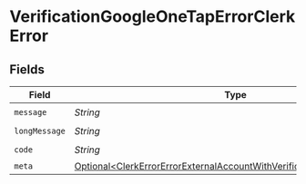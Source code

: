 # VerificationGoogleOneTapErrorClerkError


## Fields

| Field                                                                                                                                                                  | Type                                                                                                                                                                   | Required                                                                                                                                                               | Description                                                                                                                                                            |
| ---------------------------------------------------------------------------------------------------------------------------------------------------------------------- | ---------------------------------------------------------------------------------------------------------------------------------------------------------------------- | ---------------------------------------------------------------------------------------------------------------------------------------------------------------------- | ---------------------------------------------------------------------------------------------------------------------------------------------------------------------- |
| `message`                                                                                                                                                              | *String*                                                                                                                                                               | :heavy_check_mark:                                                                                                                                                     | N/A                                                                                                                                                                    |
| `longMessage`                                                                                                                                                          | *String*                                                                                                                                                               | :heavy_check_mark:                                                                                                                                                     | N/A                                                                                                                                                                    |
| `code`                                                                                                                                                                 | *String*                                                                                                                                                               | :heavy_check_mark:                                                                                                                                                     | N/A                                                                                                                                                                    |
| `meta`                                                                                                                                                                 | [Optional\<ClerkErrorErrorExternalAccountWithVerificationVerificationMeta>](../../models/components/ClerkErrorErrorExternalAccountWithVerificationVerificationMeta.md) | :heavy_minus_sign:                                                                                                                                                     | N/A                                                                                                                                                                    |